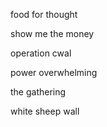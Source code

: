 food for thought

show me the money

operation cwal

power overwhelming

the gathering

white sheep wall
